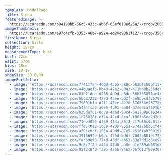 ```yaml
---
template: ModelPage
title: Siena
featuredImage: >-
  https://ucarecdn.com/b04190bb-56c5-433c-ab6f-65ef018ed25a/-/crop/2000x998/0,0/-/preview/
imageThumbnail: >-
  https://ucarecdn.com/e97c4cfb-3353-46b7-a924-ed26c98b1f12/-/crop/356x483/574,273/-/preview/
firstName: Siena
collection: Girls
height: 157cm
measurementType: bust
bust: 72cm
waist: 57cm
hips: 78cm
size: 10-12
shoeSize: 38 EURO
imagePortfolio:
  - image: 'https://ucarecdn.com/7f4117a4-400d-45b5-a80c-682bfcb0bf15/'
  - image: 'https://ucarecdn.com/44b8aef5-bb40-47a2-8043-471ba9b236de/'
  - image: 'https://ucarecdn.com/63e21dde-6268-4e9d-a8dc-56b755851ae4/'
  - image: 'https://ucarecdn.com/6bc27232-477d-4aee-bd2f-ce9bbcdf3679/'
  - image: 'https://ucarecdn.com/79801b1b-d211-45ee-8226-570538e23772/'
  - image: 'https://ucarecdn.com/54f4fca2-a6e5-4b91-ae04-a7cedca7591b/'
  - image: 'https://ucarecdn.com/b35da761-0d88-48ad-90c4-541238a6e634/'
  - image: 'https://ucarecdn.com/1c76828f-ef24-42ed-8caf-f90fb5ee2d2c/'
  - image: 'https://ucarecdn.com/71ee4025-d339-4f4a-85f8-cf7e16c0c01f/'
  - image: 'https://ucarecdn.com/ffd5c0e2-1b59-420b-85da-97422bbb5cf4/'
  - image: 'https://ucarecdn.com/af91c0cf-155a-49dd-87e5-e518fa930919/'
  - image: 'https://ucarecdn.com/3913692e-b6dc-475d-bd0f-7062b801ef73/'
  - image: 'https://ucarecdn.com/fac698f3-774d-45df-ab53-83a7dd1c5ce9/'
  - image: 'https://ucarecdn.com/9c8c7f2d-a444-47d6-aa8e-d1e289ab081d/'
  - image: 'https://ucarecdn.com/95f2c840-f395-476b-84b2-06f613f80930/'
---
```



